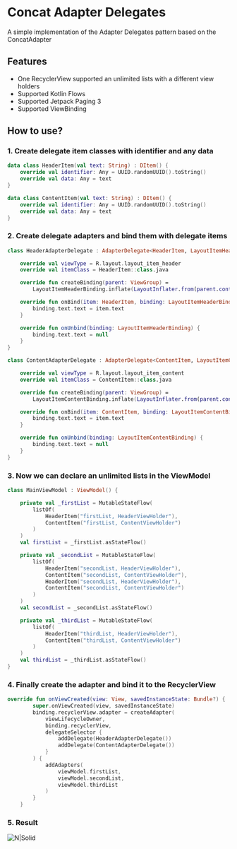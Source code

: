 # Concat Adapter Delegates

A simple implementation of the Adapter Delegates pattern based on the ConcatAdapter

## Features

- One RecyclerView supported an unlimited lists with a different view holders
- Supported Kotlin Flows
- Supported Jetpack Paging 3
- Supported ViewBinding

## How to use?

### 1. Create delegate item classes with identifier and any data
```kotlin
data class HeaderItem(val text: String) : DItem() {
    override val identifier: Any = UUID.randomUUID().toString()
    override val data: Any = text
}
```
```kotlin
data class ContentItem(val text: String) : DItem() {
    override val identifier: Any = UUID.randomUUID().toString()
    override val data: Any = text
}
```
### 2. Create delegate adapters and bind them with delegate items
```kotlin
class HeaderAdapterDelegate : AdapterDelegate<HeaderItem, LayoutItemHeaderBinding>() {

    override val viewType = R.layout.layout_item_header
    override val itemClass = HeaderItem::class.java

    override fun createBinding(parent: ViewGroup) =
        LayoutItemHeaderBinding.inflate(LayoutInflater.from(parent.context), parent, false)

    override fun onBind(item: HeaderItem, binding: LayoutItemHeaderBinding, position: Int, payloads: List<Any>) {
        binding.text.text = item.text
    }

    override fun onUnbind(binding: LayoutItemHeaderBinding) {
        binding.text.text = null
    }
}
```
```kotlin
class ContentAdapterDelegate : AdapterDelegate<ContentItem, LayoutItemContentBinding>() {

    override val viewType = R.layout.layout_item_content
    override val itemClass = ContentItem::class.java

    override fun createBinding(parent: ViewGroup) =
        LayoutItemContentBinding.inflate(LayoutInflater.from(parent.context), parent, false)

    override fun onBind(item: ContentItem, binding: LayoutItemContentBinding, position: Int, payloads: List<Any>) {
        binding.text.text = item.text
    }

    override fun onUnbind(binding: LayoutItemContentBinding) {
        binding.text.text = null
    }
}
```
### 3. Now we can declare an unlimited lists in the ViewModel
```kotlin
class MainViewModel : ViewModel() {

    private val _firstList = MutableStateFlow(
        listOf(
            HeaderItem("firstList, HeaderViewHolder"),
            ContentItem("firstList, ContentViewHolder")
        )
    )
    val firstList = _firstList.asStateFlow()

    private val _secondList = MutableStateFlow(
        listOf(
            HeaderItem("secondList, HeaderViewHolder"),
            ContentItem("secondList, ContentViewHolder"),
            HeaderItem("secondList, HeaderViewHolder"),
            ContentItem("secondList, ContentViewHolder")
        )
    )
    val secondList = _secondList.asStateFlow()

    private val _thirdList = MutableStateFlow(
        listOf(
            HeaderItem("thirdList, HeaderViewHolder"),
            ContentItem("thirdList, ContentViewHolder")
        )
    )
    val thirdList = _thirdList.asStateFlow()
}
```
### 4. Finally create the adapter and bind it to the RecyclerView
```kotlin
override fun onViewCreated(view: View, savedInstanceState: Bundle?) {
        super.onViewCreated(view, savedInstanceState)
        binding.recyclerView.adapter = createAdapter(
            viewLifecycleOwner,
            binding.recyclerView,
            delegateSelector {
                addDelegate(HeaderAdapterDelegate())
                addDelegate(ContentAdapterDelegate())
            }
        ) {
            addAdapters(
                viewModel.firstList,
                viewModel.secondList,
                viewModel.thirdList
            )
        }
    }
```
### 5. Result
![N|Solid](https://cdn1.savepice.ru/uploads/2021/12/25/8e918caa1da6b936b970c89b38be971a-full.png)